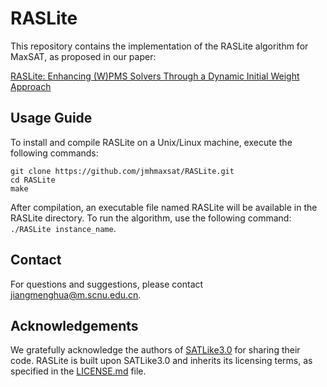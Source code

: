 # RASLite

This repository contains the implementation of the RASLite algorithm for MaxSAT, as proposed in our paper:

[RASLite: Enhancing (W)PMS Solvers Through a Dynamic Initial Weight Approach](https://ieeexplore.ieee.org/abstract/document/10580189)

## Usage Guide

To install and compile RASLite on a Unix/Linux machine, execute the following commands:
```
git clone https://github.com/jmhmaxsat/RASLite.git  
cd RASLite
make
```

After compilation, an executable file named RASLite will be available in the RASLite directory.
To run the algorithm, use the following command: `./RASLite instance_name`.

## Contact

For questions and suggestions, please contact jiangmenghua@m.scnu.edu.cn.

## Acknowledgements​​

We gratefully acknowledge the authors of [SATLike3.0](https://lcs.ios.ac.cn/~caisw/Code/maxsat/) for sharing their code. RASLite is built upon SATLike3.0 and inherits its licensing terms, as specified in the [LICENSE.md](https://github.com/jmhmaxsat/RASLite/blob/main/LICENSE.md) file.

